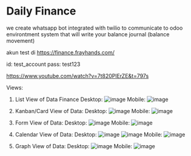 # Daily Finance

we create whatsapp bot integrated with twilio to communicate to odoo environtment
system that will write your balance journal (balance movement)

akun test di https://finance.frayhands.com/

id: test_account
pass: test123

https://www.youtube.com/watch?v=7t820PlErZE&t=797s

Views:
1. List View of Data Finance
Desktop:
![image](https://user-images.githubusercontent.com/40462921/151793933-b96b6a2b-07b9-4e39-9b8c-3869c8aaf97f.png)
Mobile:
![image](https://user-images.githubusercontent.com/40462921/151794154-eb1983f7-c34c-468b-b350-2daf19c4b5b3.png)

2. Kanban/Card View of Data:
Desktop:
![image](https://user-images.githubusercontent.com/40462921/151794069-bffceeb1-cfd8-4f0a-bb3f-0e6620c208f4.png)
Mobile:
![image](https://user-images.githubusercontent.com/40462921/151794107-ee3182c8-a465-4d43-b95d-1d062c9f6cdb.png)

3. Form View of Data:
Desktop:
![image](https://user-images.githubusercontent.com/40462921/151794275-a8ac49e6-e916-4a3d-83af-eb7e10b00624.png)
Mobile:
![image](https://user-images.githubusercontent.com/40462921/151794217-ee84f747-9d22-4d64-8774-fe25c85090f7.png)

4. Calendar View of Data:
Desktop:
![image](https://user-images.githubusercontent.com/40462921/151803541-32e9f586-b79a-46cb-b356-5ce8234c14ae.png)
![image](https://user-images.githubusercontent.com/40462921/151803602-09b257a2-59b1-447a-848c-ff371a8c53b5.png)
Mobile:
![image](https://user-images.githubusercontent.com/40462921/151807684-ff7fa2ef-3baf-4199-bffe-8efcad58e06c.png)

5. Graph View of Data:
Desktop:
![image](https://user-images.githubusercontent.com/40462921/151815284-f9bb3912-8f60-4812-905d-9a230b531cac.png)
Mobile:
![image](https://user-images.githubusercontent.com/40462921/151815388-94972505-cc87-4dc4-9d59-281dae2cb511.png)
